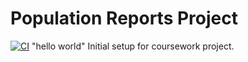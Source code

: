 # Population Reports Project

[![CI](https://github.com/V8kt8r/devops/actions/workflows/ci.yml/badge.svg)](https://github.com/V8kt8r/devops/actions/workflows/ci.yml)
"hello world"
Initial setup for coursework project.

    



